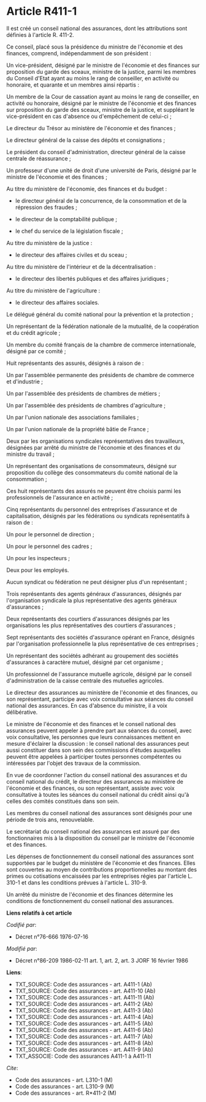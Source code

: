 # Article R411-1

Il est créé un conseil national des assurances, dont les attributions sont définies à l'article R. 411-2.

Ce conseil, placé sous la présidence du ministre de l'économie et des finances, comprend, indépendamment de son président :

Un vice-président, désigné par le ministre de l'économie et des finances sur proposition du garde des sceaux, ministre de la
justice, parmi les membres du Conseil d'Etat ayant au moins le rang de conseiller, en activité ou honoraire, et quarante et
un membres ainsi répartis :

Un membre de la Cour de cassation ayant au moins le rang de conseiller, en activité ou honoraire, désigné par le ministre de
l'économie et des finances sur proposition du garde des sceaux, ministre de la justice, et suppléant le vice-président en cas
d'absence ou d'empêchement de celui-ci ;

Le directeur du Trésor au ministère de l'économie et des finances ;

Le directeur général de la caisse des dépôts et consignations ;

Le président du conseil d'administration, directeur général de la caisse centrale de réassurance ;

Un professeur d'une unité de droit d'une université de Paris, désigné par le ministre de l'économie et des finances ;

Au titre du ministère de l'économie, des finances et du budget :

- le directeur général de la concurrence, de la consommation et de la répression des fraudes ;

- le directeur de la comptabilité publique ;

- le chef du service de la législation fiscale ;

Au titre du ministère de la justice :

- le directeur des affaires civiles et du sceau ;

Au titre du ministère de l'intérieur et de la décentralisation :

- le directeur des libertés publiques et des affaires juridiques ;

Au titre du ministère de l'agriculture :

- le directeur des affaires sociales.

Le délégué général du comité national pour la prévention et la protection ;

Un représentant de la fédération nationale de la mutualité, de la coopération et du crédit agricole ;

Un membre du comité français de la chambre de commerce internationale, désigné par ce comité ;

Huit représentants des assurés, désignés à raison de :

Un par l'assemblée permanente des présidents de chambre de commerce et d'industrie ;

Un par l'assemblée des présidents de chambres de métiers ;

Un par l'assemblée des présidents de chambres d'agriculture ;

Un par l'union nationale des associations familiales ;

Un par l'union nationale de la propriété bâtie de France ;

Deux par les organisations syndicales représentatives des travailleurs, désignées par arrêté du ministre de l'économie et des
finances et du ministre du travail ;

Un représentant des organisations de consommateurs, désigné sur proposition du collège des consommateurs du comité national
de la consommation ;

Ces huit représentants des assurés ne peuvent être choisis parmi les professionnels de l'assurance en activité ;

Cinq représentants du personnel des entreprises d'assurance et de capitalisation, désignés par les fédérations ou syndicats
représentatifs à raison de :

Un pour le personnel de direction ;

Un pour le personnel des cadres ;

Un pour les inspecteurs ;

Deux pour les employés.

Aucun syndicat ou fédération ne peut désigner plus d'un représentant ;

Trois représentants des agents généraux d'assurances, désignés par l'organisation syndicale la plus représentative des agents
généraux d'assurances ;

Deux représentants des courtiers d'assurances désignés par les organisations les plus représentatives des courtiers
d'assurances ;

Sept représentants des sociétés d'assurance opérant en France, désignés par l'organisation professionnelle la plus
représentative de ces entreprises ;

Un représentant des sociétés adhérant au groupement des sociétés d'assurances à caractère mutuel, désigné par cet organisme ;

Un professionnel de l'assurance mutuelle agricole, désigné par le conseil d'administration de la caisse centrale des
mutuelles agricoles.

Le directeur des assurances au ministère de l'économie et des finances, ou son représentant, participe avec voix consultative
aux séances du conseil national des assurances. En cas d'absence du ministre, il a voix délibérative.

Le ministre de l'économie et des finances et le conseil national des assurances peuvent appeler à prendre part aux séances du
conseil, avec voix consultative, les personnes que leurs connaissances mettent en mesure d'éclairer la discussion : le
conseil national des assurances peut aussi constituer dans son sein des commissions d'études auxquelles peuvent être appelées
à participer toutes personnes compétentes ou intéressées par l'objet des travaux de la commission.

En vue de coordonner l'action du conseil national des assurances et du conseil national du crédit, le directeur des
assurances au ministère de l'économie et des finances, ou son représentant, assiste avec voix consultative à toutes les
séances du conseil national du crédit ainsi qu'à celles des comités constitués dans son sein.

Les membres du conseil national des assurances sont désignés pour une période de trois ans, renouvelable.

Le secrétariat du conseil national des assurances est assuré par des fonctionnaires mis à la disposition du conseil par le
ministre de l'économie et des finances.

Les dépenses de fonctionnement du conseil national des assurances sont supportées par le budget du ministère de l'économie et
des finances. Elles sont couvertes au moyen de contributions proportionnelles au montant des primes ou cotisations encaissées
par les entreprises régies par l'article L. 310-1 et dans les conditions prévues à l'article L. 310-9.

Un arrêté du ministre de l'économie et des finances détermine les conditions de fonctionnement du conseil national des
assurances.

**Liens relatifs à cet article**

_Codifié par_:

  - Décret n°76-666 1976-07-16

_Modifié par_:

  - Décret n°86-209 1986-02-11 art. 1, art. 2, art. 3 JORF 16 février 1986

**Liens**:

  - TXT_SOURCE: Code des assurances - art. A411-1 (Ab)
  - TXT_SOURCE: Code des assurances - art. A411-10 (Ab)
  - TXT_SOURCE: Code des assurances - art. A411-11 (Ab)
  - TXT_SOURCE: Code des assurances - art. A411-2 (Ab)
  - TXT_SOURCE: Code des assurances - art. A411-3 (Ab)
  - TXT_SOURCE: Code des assurances - art. A411-4 (Ab)
  - TXT_SOURCE: Code des assurances - art. A411-5 (Ab)
  - TXT_SOURCE: Code des assurances - art. A411-6 (Ab)
  - TXT_SOURCE: Code des assurances - art. A411-7 (Ab)
  - TXT_SOURCE: Code des assurances - art. A411-8 (Ab)
  - TXT_SOURCE: Code des assurances - art. A411-9 (Ab)
  - TXT_ASSOCIE: Code des assurances A411-1 à A411-11

_Cite_:

  - Code des assurances - art. L310-1 (M)
  - Code des assurances - art. L310-9 (M)
  - Code des assurances - art. R*411-2 (M)
